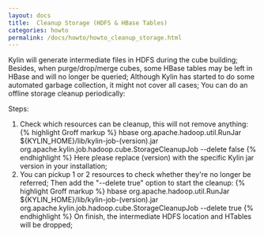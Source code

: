 ```yaml
---
layout: docs
title:  Cleanup Storage (HDFS & HBase Tables)
categories: howto
permalink: /docs/howto/howto_cleanup_storage.html
---
```


Kylin will generate intermediate files in HDFS during the cube building; Besides, when purge/drop/merge cubes, some HBase tables may be left in HBase and will no longer be queried; Although Kylin has started to do some 
automated garbage collection, it might not cover all cases; You can do an offline storage cleanup periodically:

Steps:
1. Check which resources can be cleanup, this will not remove anything:
{% highlight Groff markup %}
hbase org.apache.hadoop.util.RunJar ${KYLIN_HOME}/lib/kylin-job-(version).jar org.apache.kylin.job.hadoop.cube.StorageCleanupJob --delete false
{% endhighlight %}
Here please replace (version) with the specific Kylin jar version in your installation;
2. You can pickup 1 or 2 resources to check whether they're no longer be referred; Then add the "--delete true" option to start the cleanup:
{% highlight Groff markup %}
hbase org.apache.hadoop.util.RunJar ${KYLIN_HOME}/lib/kylin-job-(version).jar org.apache.kylin.job.hadoop.cube.StorageCleanupJob --delete true
{% endhighlight %}
On finish, the intermediate HDFS location and HTables will be dropped;